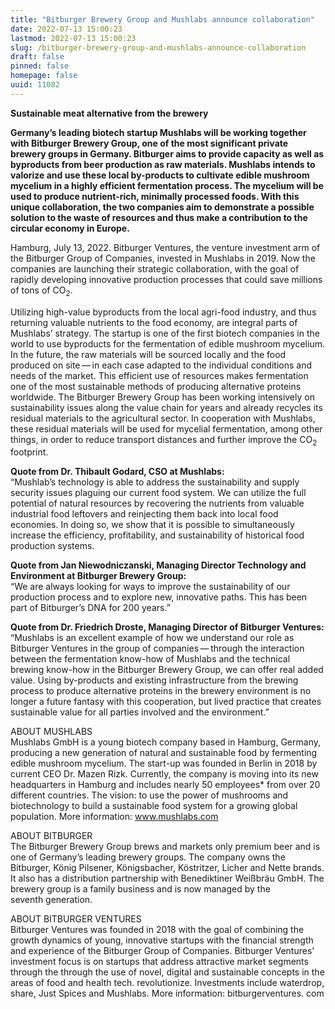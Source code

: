 ```yaml
---
title: "Bitburger Brewery Group and Mushlabs announce collaboration"
date: 2022-07-13 15:00:23
lastmod: 2022-07-13 15:00:23
slug: /bitburger-brewery-group-and-mushlabs-announce-collaboration
draft: false
pinned: false
homepage: false
uuid: 11082
---
```

<p><strong>Sustainable meat alternative from the brewery</strong></p>

<p><strong>Germany’s leading biotech startup Mushlabs will be working together with Bitburger Brewery Group, one of the most significant private brewery groups in Germany. Bitburger aims to provide capacity as well as byproducts from beer production as raw materials. Mushlabs intends to valorize and use these local by-products to cultivate edible mushroom mycelium in a highly efficient fermentation process. The mycelium will be used to produce nutrient-rich, minimally processed foods. With this unique collaboration, the two companies aim to demonstrate a possible solution to the waste of resources and thus make a contribution to the circular economy in Europe.</strong></p>

<p>Hamburg, July 13, 2022. Bitburger Ventures, the venture investment arm of the Bitburger Group of Companies, invested in Mushlabs in 2019. Now the companies are launching their strategic collaboration, with the goal of rapidly developing innovative production processes that could save millions of tons of CO<sub>2</sub>.</p>

<p>Utilizing high-value byproducts from the local agri-food industry, and thus returning valuable nutrients to the food economy, are integral parts of Mushlabs’ strategy. The startup is one of the first biotech companies in the world to use byproducts for the fermentation of edible mushroom mycelium. In the future, the raw materials will be sourced locally and the food produced on site — in each case adapted to the individual conditions and needs of the market. This efficient use of resources makes fermentation one of the most sustainable methods of producing alternative proteins worldwide. The Bitburger Brewery Group has been working intensively on sustainability issues along the value chain for years and already recycles its residual materials to the agricultural sector. In cooperation with Mushlabs, these residual materials will be used for mycelial fermentation, among other things, in order to reduce transport distances and further improve the CO<sub>2</sub> footprint.</p>

<p><strong>Quote from Dr. Thibault Godard, CSO at Mushlabs:</strong><br />
“Mushlab’s technology is able to address the sustainability and supply security issues plaguing our current food system. We can utilize the full potential of natural resources by recovering the nutrients from valuable industrial food leftovers and reinjecting them back into local food economies. In doing so, we show that it is possible to simultaneously increase the efficiency, profitability, and sustainability of historical food production systems.</p>

<p><strong>Quote from Jan Niewodniczanski, Managing Director Technology and Environment at Bitburger Brewery Group:</strong><br />
“We are always looking for ways to improve the sustainability of our production process and to explore new, innovative paths. This has been part of Bitburger’s DNA for 200 years.”</p>

<p><strong>Quote from Dr. Friedrich Droste, Managing Director of Bitburger Ventures:</strong><br />
“Mushlabs is an excellent example of how we understand our role as Bitburger Ventures in the group of companies — through the interaction between the fermentation know-how of Mushlabs and the technical brewing know-how in the Bitburger Brewery Group, we can offer real added value. Using by-products and existing infrastructure from the brewing process to produce alternative proteins in the brewery environment is no longer a future fantasy with this cooperation, but lived practice that creates sustainable value for all parties involved and the environment.”</p>

<p>ABOUT MUSHLABS<br />
Mushlabs GmbH is a young biotech company based in Hamburg, Germany, producing a new generation of natural and sustainable food by fermenting edible mushroom mycelium. The start-up was founded in Berlin in 2018 by current CEO Dr. Mazen Rizk. Currently, the company is moving into its new headquarters in Hamburg and includes nearly 50 employees* from over 20 different countries. The vision: to use the power of mushrooms and biotechnology to build a sustainable food system for a growing global population. More information: <a href="http://www.mushlabs.com">www.mushlabs.com</a></p>

<p>ABOUT BITBURGER<br />
The Bitburger Brewery Group brews and markets only premium beer and is one of Germany’s leading brewery groups. The company owns the Bitburger, König Pilsener, Königsbacher, Köstritzer, Licher and Nette brands. It also has a distribution partnership with Benediktiner Weißbräu GmbH. The brewery group is a family business and is now managed by the seventh generation.</p>

<p>ABOUT BITBURGER VENTURES<br />
Bitburger Ventures was founded in 2018 with the goal of combining the growth dynamics of young, innovative startups with the financial strength and experience of the Bitburger Group of Companies. Bitburger Ventures’ investment focus is on startups that address attractive market segments through the through the use of novel, digital and sustainable concepts in the areas of food and health tech. revolutionize. Investments include waterdrop, share, Just Spices and Mushlabs. More information: bitburgerventures. com</p>
